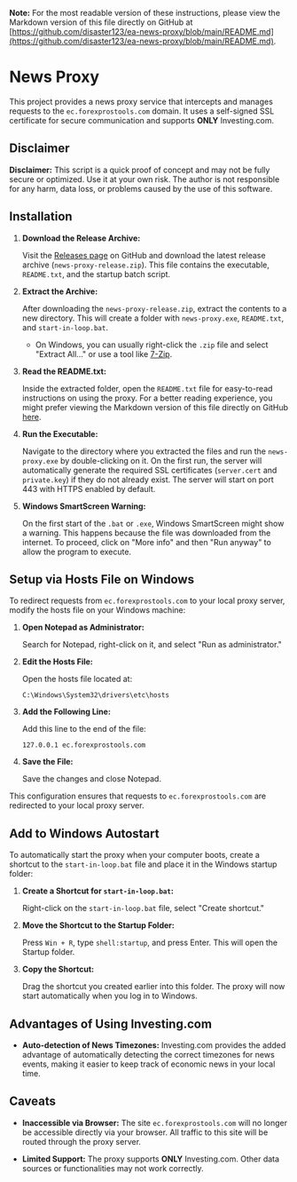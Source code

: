 **Note:** For the most readable version of these instructions, please view the Markdown version of this file directly on GitHub at [https://github.com/disaster123/ea-news-proxy/blob/main/README.md](https://github.com/disaster123/ea-news-proxy/blob/main/README.md).

# News Proxy

This project provides a news proxy service that intercepts and manages requests to the `ec.forexprostools.com` domain. It uses a self-signed SSL certificate for secure communication and supports **ONLY** Investing.com.

## Disclaimer

**Disclaimer:** This script is a quick proof of concept and may not be fully secure or optimized. Use it at your own risk. The author is not responsible for any harm, data loss, or problems caused by the use of this software.

## Installation

1. **Download the Release Archive:**

   Visit the [Releases page](https://github.com/disaster123/ea-news-proxy/releases) on GitHub and download the latest release archive (`news-proxy-release.zip`). This file contains the executable, `README.txt`, and the startup batch script.

2. **Extract the Archive:**

   After downloading the `news-proxy-release.zip`, extract the contents to a new directory. This will create a folder with `news-proxy.exe`, `README.txt`, and `start-in-loop.bat`.

   - On Windows, you can usually right-click the `.zip` file and select "Extract All..." or use a tool like [7-Zip](https://www.7-zip.org/).

3. **Read the README.txt:**

   Inside the extracted folder, open the `README.txt` file for easy-to-read instructions on using the proxy. For a better reading experience, you might prefer viewing the Markdown version of this file directly on GitHub [here](https://github.com/disaster123/ea-news-proxy/blob/main/README.md).

4. **Run the Executable:**

   Navigate to the directory where you extracted the files and run the `news-proxy.exe` by double-clicking on it. On the first run, the server will automatically generate the required SSL certificates (`server.cert` and `private.key`) if they do not already exist. The server will start on port 443 with HTTPS enabled by default.

5. **Windows SmartScreen Warning:**

   On the first start of the `.bat` or `.exe`, Windows SmartScreen might show a warning. This happens because the file was downloaded from the internet. To proceed, click on "More info" and then "Run anyway" to allow the program to execute.

## Setup via Hosts File on Windows

To redirect requests from `ec.forexprostools.com` to your local proxy server, modify the hosts file on your Windows machine:

1. **Open Notepad as Administrator:**

   Search for Notepad, right-click on it, and select "Run as administrator."

2. **Edit the Hosts File:**

   Open the hosts file located at:

   ```
   C:\Windows\System32\drivers\etc\hosts
   ```

3. **Add the Following Line:**

   Add this line to the end of the file:

   ```
   127.0.0.1 ec.forexprostools.com
   ```

4. **Save the File:**

   Save the changes and close Notepad.

This configuration ensures that requests to `ec.forexprostools.com` are redirected to your local proxy server.

## Add to Windows Autostart

To automatically start the proxy when your computer boots, create a shortcut to the `start-in-loop.bat` file and place it in the Windows startup folder:

1. **Create a Shortcut for `start-in-loop.bat`:**

   Right-click on the `start-in-loop.bat` file, select "Create shortcut."

2. **Move the Shortcut to the Startup Folder:**

   Press `Win + R`, type `shell:startup`, and press Enter. This will open the Startup folder.

3. **Copy the Shortcut:**

   Drag the shortcut you created earlier into this folder. The proxy will now start automatically when you log in to Windows.

## Advantages of Using Investing.com

- **Auto-detection of News Timezones:** Investing.com provides the added advantage of automatically detecting the correct timezones for news events, making it easier to keep track of economic news in your local time.

## Caveats

- **Inaccessible via Browser:** The site `ec.forexprostools.com` will no longer be accessible directly via your browser. All traffic to this site will be routed through the proxy server.

- **Limited Support:** The proxy supports **ONLY** Investing.com. Other data sources or functionalities may not work correctly.
